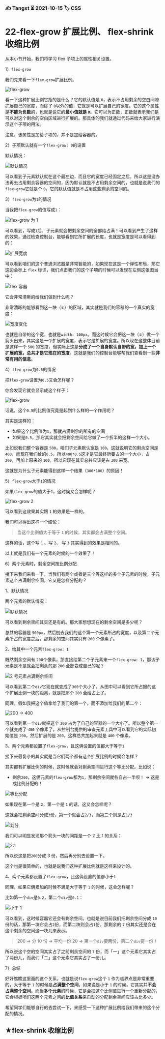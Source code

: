 ### ✍️ Tangxt ⏳ 2021-10-15 🏷️ CSS

# 22-flex-grow 扩展比例、 flex-shrink 收缩比例

从本小节开始，我们将学习 flex 子项上的属性相关设置。

1）`flex-grow`

我们先来看一下`flex-grow`扩展比例。

![flex-grow](assets/img/2021-10-15-10-07-21.png)

看一下这种扩展比例它指的是什么？它的默认值是 `0`，表示不占用剩余的空白间隙扩展自己的宽度，而除了 `0`以外的值，它就是可以扩展自己的宽度。它的这个属性是**不能为负数**的，也就是说它的**最小值就是 `0`**。它可以为正数，正数就表示我们是可以对这个剩余的空白区域进行扩展的。那具体的我们就通过代码来给大家进行演示这个子项的用法。

注意，该属性是加给子项的，并不是加给容器的。

2）子项默认就有一个`flex-grow: 0`的设置

默认情况：

![默认情况](assets/img/2021-10-15-11-35-25.png)

可以看到子元素默认就在这个最左边，而且它的宽度已经固定之后，所以这是没办法再去占用剩余容器的空间的，因为默认就是不占用剩余空间的，也就是说我们的`flex-grow`它就是个 `0`，它的默认值就是不占用这些剩余的空间的。

3）`flex-grow`为`1`的情况

当我把`flex-grow`的值写成`1`：

![flex-grow 为 1](assets/img/2021-10-15-11-39-28.png)

可以看到，写成`1`后，子元素就会把剩余空间的全部给占满！可以看到产生了这样的效果，通过检查控制台，能够看到它所扩展的长度，也就是宽度是可以看得到的：

![扩展宽度](assets/img/2021-10-15-11-42-37.png)

可以看到咱们的这个普通浏览器是非常智能的，如果现在这是一个弹性布局，那它这边会标上 `flex` 标识，我们点击我们的这个子项的时候可以发现在左侧这张图当中：

![flex 容器](assets/img/2021-10-15-11-46-52.png)

它会非常清晰的给我们做到什么呢？

非常清晰的能够看到这一块（`①`）的区域，其实就是我们的容器的一个真实的宽度：

![宽度变化](assets/img/2021-10-15-11-51-59.png)

也就是自带的这个宽，也就是`width: 100px`。而这时候它会把这一块（`②`）做一个箭头出来，其实这是一个扩展的宽度，表示它是扩展的宽度。所以现在这整体目前是这样一个 `500` 的宽度，但实际上这是**分成了一个自身默认自带的宽，加上一个扩展的宽，总共才是它现在的宽度**。这就是我们的控制台能够帮我们查看到一些**非常有用的信息**。

4）`flex-grow`为`0.5`的情况

把`flex-grow`设置为`0.5`又会怎样呢？

你会发现它就会显示成这个样子：

![flex-grow](assets/img/2021-10-15-12-27-24.png)

话说，这个`0.5`的比例值究竟是起到什么样的一个作用呢？

其实是这样的：

- 如果这个比例值为`1`，那就占满剩余的所有的空间
- 如果是`0.5`，那它其实就会把剩余空间给它做了一个折半的这样一个大小。

比如说我们整个容器是 `500`，咱们子元素默认宽是 `100`，这就说明它的剩余空间是`400`，而现在我们给的`0.5`，所以`400*0.5`这才是它最终所要占的一个大小，占 `200`，再加上原来的 `100`，所以它现在其实总共应该是占 `300` 来宽。

这就是为什么子元素能得到这样一个结果（`300*100`）的原因！

5）`flex-grow`大于`1`的情况

如果`flex-grow`的值大于`1`，这时候又会怎样呢？

![flex-grow 2](assets/img/2021-10-15-12-38-54.png)

可以看到这效果其实跟 `1` 的效果是一样的。

我们可以得出这样一个结论：

> 当这个比例值大于等于 `1` 的时候，其实都会占满整个空间。

这样的话，这个写 `1` 、写 `2`、 写 `3` 其实得到的效果是相同的。

以上就是我们有一个元素的时候的一个效果了！

6）两个元素时，剩余空间按比例分配

接下来我们来看一下，当我们有两个或者是三个等这样的多个子元素的时候，子元素这个占满剩余空间，它又是怎样分配的？

1、默认情况

两个元素的默认情况：

![默认情况](assets/img/2021-10-15-12-56-42.png)

可以看到剩余空间其实还是有的。那大家想想现在的剩余空间是多少呢？

总共的容器是 `500px`，然后刨去我们的这个第一个元素所占的宽度，以及第二个元素所占的宽度之后，那剩余的空间其实只有 `200` 个像素了。

2、给其中一个元素`flex-grow: 1`

既然剩余空间有 `200`个像素，那直接给第二个子元素来一个`flex-grow: 1`，那该子元素是不是就会把剩余的那 `200` 全部变成自己的呢？

![2 号元素占满剩余空间](assets/img/2021-10-15-13-00-56.png)

可以看到第二个`div`它现在就变成了`300`个大小了。从图中可以看到它所占据的这个扩展比例一块的距离，就是把那个 `200` 全给占上了。

同理，假如我把这个值拿给了我们的第一个，而不添加给我们的第二个：

![200 -> 400](assets/img/2021-10-15-13-04-04.png)

可以看到第一个`div`就把这个 `200` 占为了自己的容器的一个大小了。所以整个第一个就变成了 `400` 个像素了。从控制台提供的审查元素工具中可以看到它的实际初始值是 `200`，然后扩展的是 `200`，这样总共加起来就是 `400` 个像素。

3、两个元素都设置了`flex-grow`，且这俩设置的值都大于等于`1`

接下来最复杂的其实就是当它们两个都有这个扩展比例的时候会怎样？

其实都有扩展比例的时候，这时候就会对剩余空间进行这个等比分配。比如说：

- 剩余`200`，这俩元素的`flex-grow`都为`1`，那剩余空间就各自占一半呗！ -> 这是成比例分配的！

![等比分配](assets/img/2021-10-15-13-12-07.png)

如果现在第一个是 `2`，第一个是 `1` 的话，这又会怎样呢？

这就会把剩余空间分成`3`份，第一个就会占`2/3`，而第二个则是占`1/3`

![划分](assets/img/2021-10-15-13-17-52.png)

我们可以明显发现那个箭头一块的间距是一个 2 比 1 的关系：

![2:1](assets/img/2021-10-15-13-19-39.png)

所以说这是把`200`分成 3 份，然后再分别去设置一下。

这个也是很简单的，也就是说我们这种扩展比例就是这样来设计的。

4、两个元素都设置了`flex-grow`，且这俩设置的值都小于`1`

同理，如果它俩累加的时候不满足大于等于 `1` 的时候，这会怎样呢？

比如第一个`div`是`0.2`，第二个`div`是`0.1`：

![小于 1](assets/img/2021-10-15-13-44-21.png)

可以看到，这时候容器它还会有剩余空间。也就是说目前我们把剩余空间分成 `10` 份的话，那第一块它会占`2`份，而第二块则会占`1`份，那剩余的 `7` 份其实还是会在这个剩余的空间这一块儿来表示。

> 200 -> 分 10 份 -> 平均一份 20 -> 第一个`div`要两份，第二个`div`要一份！

所以说这个空的空间其实占了之前剩余空间的 `7` 份，而「一」这个元素它其实占了两份儿，而我们「二」这个元素它其实占了一份儿。

7）总结

好好瞧瞧这里面的这个关系，也就是说`flex-grow`这个 `1` 作为临界点是非常重要的，大于等于 `1` 的时候是**占满整个空间**，如果说是小于 `1` 的时候，它其实并**不会占满整个空间**。而当**多个元素**的时候，它是会把这个比例值进行一个重新分配的，它会根据咱们这两个元素之间的**比值关系**来自动的分配剩余空间应该占比多少。

希望同学们能够自行的去尝试一下，来感受一下这种扩展比例给我们带来的这个分配的情况。

## ★flex-shrink 收缩比例

